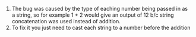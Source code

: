 1. The bug was caused by the type of eaching number being passed in as a string, so for example 1 + 2 would give an output of 12 b/c string concatenation was used instead of addition.
2. To fix it you just need to cast each string to a number before the addition